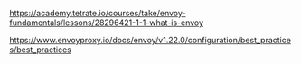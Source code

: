 https://academy.tetrate.io/courses/take/envoy-fundamentals/lessons/28296421-1-1-what-is-envoy

https://www.envoyproxy.io/docs/envoy/v1.22.0/configuration/best_practices/best_practices